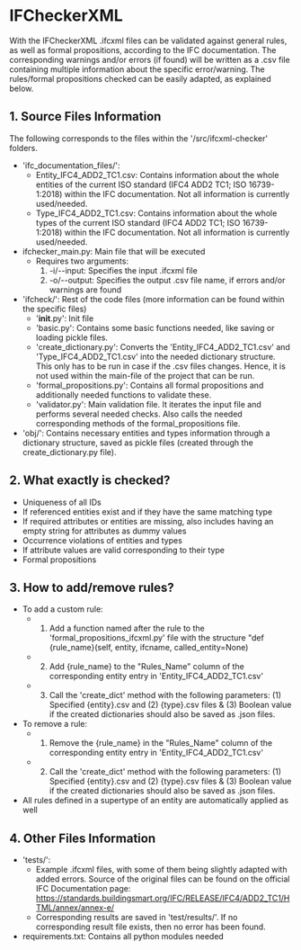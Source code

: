 # IFCheckerXML

With the IFCheckerXML .ifcxml files can be validated against general rules, as well as formal propositions, according to the IFC documentation.
The corresponding warnings and/or errors (if found) will be written as a .csv file containing multiple information about the specific error/warning.
The rules/formal propositions checked can be easily adapted, as explained below.

## 1. Source Files Information

The following corresponds to the files within the '/src/ifcxml-checker' folders.

- 'ifc_documentation_files/':
  - Entity_IFC4_ADD2_TC1.csv: Contains information about the whole entities of the current ISO standard (IFC4 ADD2 TC1; ISO 16739-1:2018) within the IFC documentation. Not all information is currently used/needed.
  - Type_IFC4_ADD2_TC1.csv: Contains information about the whole types of the current ISO standard (IFC4 ADD2 TC1; ISO 16739-1:2018) within the IFC documentation. Not all information is currently used/needed.
- ifchecker_main.py: Main file that will be executed
  - Requires two arguments:
    1. -i/--input: Specifies the input .ifcxml file
    2. -o/--output: Specifies the output .csv file name, if errors and/or warnings are found
- 'ifcheck/': Rest of the code files (more information can be found within the specific files)
  - '__init__.py': Init file
  - 'basic.py': Contains some basic functions needed, like saving or loading pickle files.
  - 'create_dictionary.py': Converts the 'Entity_IFC4_ADD2_TC1.csv' and 'Type_IFC4_ADD2_TC1.csv' into the needed dictionary structure. This only has to be run in case if the .csv files changes. Hence, it is not used within the main-file of the project that can be run.
  - 'formal_propositions.py': Contains all formal propositions and additionally needed functions to validate these.
  - 'validator.py': Main validation file. It iterates the input file and performs several needed checks. Also calls the needed corresponding methods of the formal_propositions file.
- 'obj/': Contains necessary entities and types information through a dictionary structure, saved as pickle files (created through the create_dictionary.py file).


## 2. What exactly is checked?

- Uniqueness of all IDs
- If referenced entities exist and if they have the same matching type
- If required attributes or entities are missing, also includes having an empty string for attributes as dummy values
- Occurrence violations of entities and types
- If attribute values are valid corresponding to their type
- Formal propositions


## 3. How to add/remove rules?

- To add a custom rule: 
  - 1. Add a function named after the rule to the 'formal_propositions_ifcxml.py' file with the structure "def {rule_name}(self, entity, ifcname, called_entity=None)
  - 2. Add {rule_name} to the "Rules_Name" column of the corresponding entity entry in 'Entity_IFC4_ADD2_TC1.csv'
  - 3. Call the 'create_dict' method with the following parameters: (1) Specified {entity}.csv and (2) {type}.csv files & (3) Boolean value if the created dictionaries should also be saved as .json files.
- To remove a rule:
  - 1. Remove the {rule_name} in the "Rules_Name" column of the corresponding entity entry in 'Entity_IFC4_ADD2_TC1.csv'
  - 2. Call the 'create_dict' method with the following parameters: (1) Specified {entity}.csv and (2) {type}.csv files & (3) Boolean value if the created dictionaries should also be saved as .json files.
- All rules defined in a supertype of an entity are automatically applied as well


## 4. Other Files Information

- 'tests/': 
  - Example .ifcxml files, with some of them being slightly adapted with added errors. Source of the original files can be found on the official IFC Documentation page: https://standards.buildingsmart.org/IFC/RELEASE/IFC4/ADD2_TC1/HTML/annex/annex-e/
  - Corresponding results are saved in 'test/results/'. If no corresponding result file exists, then no error has been found.
- requirements.txt: Contains all python modules needed
